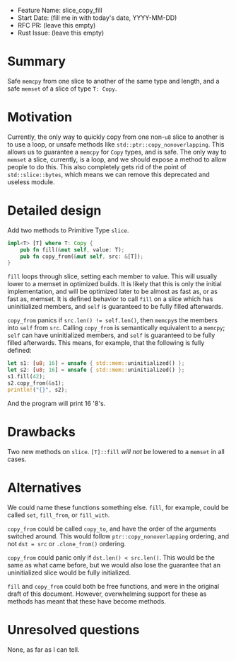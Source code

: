 - Feature Name: slice\_copy\_fill
- Start Date: (fill me in with today's date, YYYY-MM-DD)
- RFC PR: (leave this empty)
- Rust Issue: (leave this empty)

# Summary
[summary]: #summary

Safe `memcpy` from one slice to another of the same type and length, and a safe
`memset` of a slice of type `T: Copy`.

# Motivation
[motivation]: #motivation

Currently, the only way to quickly copy from one non-`u8` slice to another is to
use a loop, or unsafe methods like `std::ptr::copy_nonoverlapping`. This allows
us to guarantee a `memcpy` for `Copy` types, and is safe. The only way to
`memset` a slice, currently, is a loop, and we should expose a method to allow
people to do this. This also completely gets rid of the point of
`std::slice::bytes`, which means we can remove this deprecated and useless
module.

# Detailed design
[design]: #detailed-design

Add two methods to Primitive Type `slice`.

```rust
impl<T> [T] where T: Copy {
    pub fn fill(&mut self, value: T);
    pub fn copy_from(&mut self, src: &[T]);
}
```

`fill` loops through slice, setting each member to value. This will usually
lower to a memset in optimized builds. It is likely that this is only the
initial implementation, and will be optimized later to be almost as fast as, or
as fast as, memset. It is defined behavior to call `fill` on a slice which has
uninitialized members, and `self` is guaranteed to be fully filled afterwards.

`copy_from` panics if `src.len() != self.len()`, then `memcpy`s the members into 
`self` from `src`. Calling `copy_from` is semantically equivalent to a `memcpy`;
`self` can have uninitialized members, and `self` is guaranteed to be fully filled
afterwards. This means, for example, that the following is fully defined:

```rust
let s1: [u8; 16] = unsafe { std::mem::uninitialized() };
let s2: [u8; 16] = unsafe { std::mem::uninitialized() };
s1.fill(42);
s2.copy_from(&s1);
println!("{}", s2);
```

And the program will print 16 '8's.

# Drawbacks
[drawbacks]: #drawbacks

Two new methods on `slice`. `[T]::fill` *will not* be lowered to a `memset` in
all cases.

# Alternatives
[alternatives]: #alternatives

We could name these functions something else. `fill`, for example, could be
called `set`, `fill_from`, or `fill_with`.

`copy_from` could be called `copy_to`, and have the order of the arguments
switched around. This would follow `ptr::copy_nonoverlapping` ordering, and not
`dst = src` or `.clone_from()` ordering.

`copy_from` could panic only if `dst.len() < src.len()`. This would be the same
as what came before, but we would also lose the guarantee that an uninitialized
slice would be fully initialized.

`fill` and `copy_from` could both be free functions, and were in the
original draft of this document. However, overwhelming support for these as
methods has meant that these have become methods.

# Unresolved questions
[unresolved]: #unresolved-questions

None, as far as I can tell.
